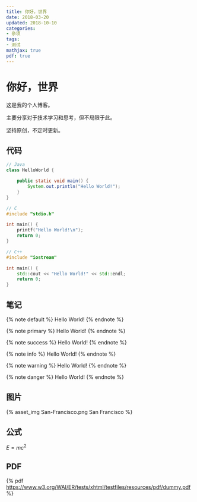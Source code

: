 ```yaml
---
title: 你好，世界
date: 2018-03-20
updated: 2018-10-10
categories:
- 杂项
tags:
- 测试
mathjax: true
pdf: true
---
```

# 你好，世界

这是我的个人博客。

主要分享对于技术学习和思考，但不局限于此。

坚持原创，不定时更新。

<!-- more -->

## 代码

``` Java
// Java
class HelloWorld {

    public static void main() {
        System.out.println("Hello World!");
    }
}
```

``` C
// C
#include "stdio.h"

int main() {
    printf("Hello World!\n");
    return 0;
}
```

``` C++
// C++
#include "iostream"

int main() {
    std::cout << "Hello World!" << std::endl;
    return 0;
}
```

## 笔记

{% note default %} Hello World! {% endnote %}

{% note primary %} Hello World! {% endnote %}

{% note success %} Hello World! {% endnote %}

{% note info %} Hello World! {% endnote %}

{% note warning %} Hello World! {% endnote %}

{% note danger %} Hello World! {% endnote %}

## 图片

{% asset_img San-Francisco.png San Francisco %}

## 公式

$E = mc^2$

## PDF

{% pdf https://www.w3.org/WAI/ER/tests/xhtml/testfiles/resources/pdf/dummy.pdf %}
